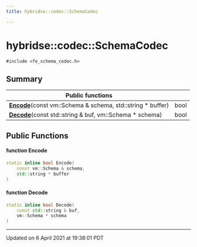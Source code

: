 ```yaml
---
title: hybridse::codec::SchemaCodec

---
```

# hybridse::codec::SchemaCodec



`#include <fe_schema_codec.h>`

## Summary


|  Public functions|            |
| -------------- | -------------- |
|**[Encode](/hybridse/usage/api/c++/Classes/classhybridse_1_1codec_1_1_schema_codec.md#function-encode)**(const vm::Schema & schema, std::string * buffer)| bool  |
|**[Decode](/hybridse/usage/api/c++/Classes/classhybridse_1_1codec_1_1_schema_codec.md#function-decode)**(const std::string & buf, vm::Schema * schema)| bool  |

## Public Functions

#### function Encode

```cpp
static inline bool Encode(
    const vm::Schema & schema,
    std::string * buffer
)
```


#### function Decode

```cpp
static inline bool Decode(
    const std::string & buf,
    vm::Schema * schema
)
```


-------------------------------

Updated on  6 April 2021 at 19:38:01 PDT